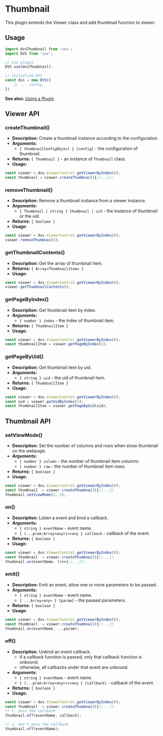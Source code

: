 # Thumbnail
This plugin extends the Viewer class and add thumbnail function to viewer.

## Usage
```js
import dvsThumbnail from 'xxx';
import DVS from 'xxx';

// use plugin
DVS.use(dvsThumbnail);

// initialize DVS
const dvs = new DVS({
    // ... config
})
```
**See also:** [Using a Plugin](./README.md#using-a-plugin)

## Viewer API
### createThumbnail()
- **Description:** Create a thumbnail instance according to the configuration.
- **Arguments:** 
  - `{ thumbnailConfigObject } [config]` - the configuration of thumbnail.
- **Returns:** `{ Thumbnail }` - an instance of `Thumbnail` class.
- **Usage:**
```js
const viewer = dvs.ViewerControl.getViewerByIndex(0);
const thumbnail = viewer.createThumbnail({//...});
```

### removeThumbnail()
- **Description:** Remove a thumbnail instance from a viewer instance.
- **Arguments:** 
  - `{ Thumbnail | string } thumbnail | uid` - the instance of thumbnail or the uid.
- **Returns:** `{ boolean }`
- **Usage:**
```js
const viewer = dvs.ViewerControl.getViewerByIndex(0);
viewer.removeThumbnail();
```

### getThumbnailContents()
- **Description:** Get the array of thumbnail item.
- **Returns:** `{ Array<ThumbnailItem> }`
- **Usage:**
```js
const viewer = dvs.ViewerControl.getViewerByIndex(0);
viewer.getThumbnailContents();
```

### getPageByIndex()
- **Description:** Get thumbnail item by index.
- **Arguments:** 
  - `{ number } index` - the index of thumbnail item.
- **Returns:** `{ ThumbnailItem }`
- **Usage:**
```js
const viewer = dvs.ViewerControl.getViewerByIndex(0);
const thumbnailItem = viewer.getPageByIndex(1);
```
### getPageByUid()
- **Description:** Get thumbnail item by uid.
- **Arguments:** 
  - `{ string } uid` - the uid of thumbnail item.
- **Returns:** `{ ThumbnailItem }`
- **Usage:**
```js
const viewer = dvs.ViewerControl.getViewerByIndex(0);
const uid = viewer.getUidByIndex(1);
const thumbnailItem = viewer.getPageByUid(uid);
```

## Thumbnail API
### setViewMode()
- **Description:** Set the number of columns and rows when show thumbnail on the webpage.
- **Arguments:** 
  - `{ number } column` - the number of thumbnail item columns.
  - `{ number } row` - the number of thumbnail item rows.
- **Returns:** `{ boolean }`
- **Usage:**
```js
const viewer = dvs.ViewerControl.getViewerByIndex(0);
const thumbnail  = viewer.createThumbnail({//...})
thumbnail.setViewMode(2, 3); 
```

### on()
- **Description:** Listen a event and bind a callback.
- **Arguments:** 
  - `{ string } eventName` - event name.
  - `{ (...pram:Array<any>)=>any } callback` - callback of the event.
- **Returns:** `{ boolean }`
- **Usage:**
```js
const viewer = dvs.ViewerControl.getViewerByIndex(0);
const thumbnail  = viewer.createThumbnail({//...})
thumbnail.on(eventName, ()=>{//...}); 
```

### emit()
- **Description:** Emit an event, allow one or more parameters to be passed.
- **Arguments:** 
  - `{ string } eventName` - event name.
  - `{ ...Array<any> } [param]` - the passed parameters.
- **Returns:** `{ boolean }`
- **Usage:**
```js
const viewer = dvs.ViewerControl.getViewerByIndex(0);
const thumbnail  = viewer.createThumbnail({//...})
thumbnail.on(eventName, ...param); 
```

### off()
- **Description:** Unbind an event callback. 
  - if a callback function is passed, only that callback function is unbound.
  - otherwise, all callbacks under that event are unbound.
- **Arguments:** 
  - `{ string } eventName` - event name.
  - `{ (...pram:Array<any>)=>any } [callback]` - callback of the event.
- **Returns:** `{ boolean }`
- **Usage:**
```js
const viewer = dvs.ViewerControl.getViewerByIndex(0);
const thumbnail  = viewer.createThumbnail({//...})
// 1. pass the callback
thumbnail.off(eventName, callback); 

// 2. don't pass the callback
thumbnail.off(eventName);
```